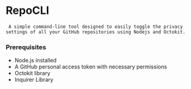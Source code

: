 # RepoCLI
 ``` A simple command-line tool designed to easily toggle the privacy settings of all your GitHub repositories using Nodejs and Octokit.```

### Prerequisites
- Node.js installed
- A GitHub personal access token with necessary permissions
- Octokit library
- Inquirer Library
